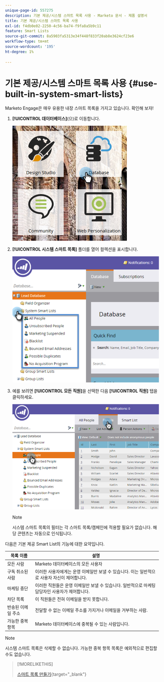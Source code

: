 ```yaml
---
unique-page-id: 557275
description: 기본 제공/시스템 스마트 목록 사용 - Marketo 문서 - 제품 설명서
title: 기본 제공/시스템 스마트 목록 사용
exl-id: f4db0e02-2250-4c56-ba74-f9fa8a5b9c11
feature: Smart Lists
source-git-commit: 8a5903fa5313e34f448f833f20ab8e3624cf23e6
workflow-type: tm+mt
source-wordcount: '195'
ht-degree: 1%

---
```


# 기본 제공/시스템 스마트 목록 사용 {#use-built-in-system-smart-lists}

Marketo Engage은 매우 유용한 내장 스마트 목록을 가지고 있습니다. 확인해 보자!

1. **[!UICONTROL 데이터베이스]**(으)로 이동합니다.

   ![](assets/db.png)

1. **[!UICONTROL 시스템 스마트 목록]** 폴더를 열어 컬렉션을 표시합니다.

   ![](assets/two.png)

1. 예를 보려면 **[!UICONTROL 모든 직원]**&#x200B;을 선택한 다음 **[!UICONTROL 직원]** 탭을 클릭하세요.

   ![](assets/three.png)

   >[!NOTE]
   >
   >시스템 스마트 목록의 필터는 각 스마트 목록/캠페인에 적용할 필요가 없습니다. 해당 콘텐츠는 자동으로 인식됩니다.

다음은 기본 제공 Smart List의 기능에 대한 요약입니다.

| 목록 이름 | 설명 |
|---|---|
| 모든 사람 | Marketo 데이터베이스의 모든 사용자 |
| 구독 취소된 사람 | 이러한 사용자에게는 운영 이메일만 보낼 수 있습니다. 이는 일반적으로 사용자 자신이 제어합니다. |
| 마케팅 중단 | 이러한 직원들은 운영 이메일만 보낼 수 있습니다. 일반적으로 마케팅 담당자인 사용자가 제어합니다. |
| 차단 목록 | 이 직원들은 전혀 이메일을 받지 못합니다. |
| 반송된 이메일 주소 | 전달할 수 없는 이메일 주소를 가지거나 이메일을 거부하는 사람. |
| 가능한 중복 항목 | Marketo 데이터베이스에 중복될 수 있는 사람입니다. |

>[!NOTE]
>
>시스템 스마트 목록은 삭제할 수 없습니다. 가능한 중복 항목 목록은 예외적으로 편집할 수도 없습니다.

>[!MORELIKETHIS]
>
>[스마트 목록 만들기](/help/marketo/product-docs/core-marketo-concepts/smart-lists-and-static-lists/creating-a-smart-list/create-a-smart-list.md){target="_blank"}
